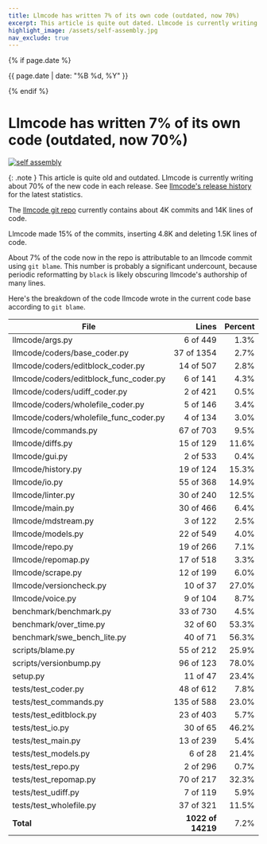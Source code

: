 ```yaml
---
title: Llmcode has written 7% of its own code (outdated, now 70%)
excerpt: This article is quite out dated. Llmcode is currently writing about 70% of the new code in each release.
highlight_image: /assets/self-assembly.jpg
nav_exclude: true
---
```

{% if page.date %}
<p class="post-date">{{ page.date | date: "%B %d, %Y" }}</p>
{% endif %}

# Llmcode has written 7% of its own code (outdated, now 70%)

[![self assembly](/assets/self-assembly.jpg)](https://llm.khulnasoft.com/assets/self-assembly.jpg)

{: .note }
This article is quite old and outdated. 
Llmcode is currently writing about 70% of the new code
in each release.
See
[llmcode's release history](/HISTORY.html) for the latest statistics.

The
[llmcode git repo](https://github.com/khulnasoft/llmcode)
currently contains about 4K commits and 14K lines of code.

Llmcode made 15% of the commits, inserting 4.8K and deleting 1.5K lines of code.

About 7% of the code now in the repo is attributable to an llmcode commit
using `git blame`.
This number is probably a significant undercount, because periodic reformatting
by `black` is likely obscuring llmcode's authorship of many lines.

Here's the breakdown of the code llmcode wrote in the current code base
according to `git blame`.

| File | Lines | Percent |
|---|---:|---:|
|llmcode/args.py| 6 of 449 | 1.3% |
|llmcode/coders/base_coder.py| 37 of 1354 | 2.7% |
|llmcode/coders/editblock_coder.py| 14 of 507 | 2.8% |
|llmcode/coders/editblock_func_coder.py| 6 of 141 | 4.3% |
|llmcode/coders/udiff_coder.py| 2 of 421 | 0.5% |
|llmcode/coders/wholefile_coder.py| 5 of 146 | 3.4% |
|llmcode/coders/wholefile_func_coder.py| 4 of 134 | 3.0% |
|llmcode/commands.py| 67 of 703 | 9.5% |
|llmcode/diffs.py| 15 of 129 | 11.6% |
|llmcode/gui.py| 2 of 533 | 0.4% |
|llmcode/history.py| 19 of 124 | 15.3% |
|llmcode/io.py| 55 of 368 | 14.9% |
|llmcode/linter.py| 30 of 240 | 12.5% |
|llmcode/main.py| 30 of 466 | 6.4% |
|llmcode/mdstream.py| 3 of 122 | 2.5% |
|llmcode/models.py| 22 of 549 | 4.0% |
|llmcode/repo.py| 19 of 266 | 7.1% |
|llmcode/repomap.py| 17 of 518 | 3.3% |
|llmcode/scrape.py| 12 of 199 | 6.0% |
|llmcode/versioncheck.py| 10 of 37 | 27.0% |
|llmcode/voice.py| 9 of 104 | 8.7% |
|benchmark/benchmark.py| 33 of 730 | 4.5% |
|benchmark/over_time.py| 32 of 60 | 53.3% |
|benchmark/swe_bench_lite.py| 40 of 71 | 56.3% |
|scripts/blame.py| 55 of 212 | 25.9% |
|scripts/versionbump.py| 96 of 123 | 78.0% |
|setup.py| 11 of 47 | 23.4% |
|tests/test_coder.py| 48 of 612 | 7.8% |
|tests/test_commands.py| 135 of 588 | 23.0% |
|tests/test_editblock.py| 23 of 403 | 5.7% |
|tests/test_io.py| 30 of 65 | 46.2% |
|tests/test_main.py| 13 of 239 | 5.4% |
|tests/test_models.py| 6 of 28 | 21.4% |
|tests/test_repo.py| 2 of 296 | 0.7% |
|tests/test_repomap.py| 70 of 217 | 32.3% |
|tests/test_udiff.py| 7 of 119 | 5.9% |
|tests/test_wholefile.py| 37 of 321 | 11.5% |
| **Total** | **1022 of 14219** | 7.2% |


